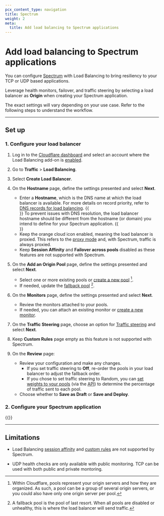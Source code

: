 ```yaml
---
pcx_content_type: navigation
title: Spectrum
weight: 2
meta:
  title: Add load balancing to Spectrum applications
---
```


# Add load balancing to Spectrum applications

You can configure [Spectrum](/spectrum/) with Load Balancing to bring resiliency to your TCP or UDP based applications.

Leverage health monitors, failover, and traffic steering by selecting a load balancer as **Origin** when creating your Spectrum application.

The exact settings will vary depending on your use case. Refer to the following steps to understand the workflow.

---

## Set up

### 1. Configure your load balancer

1. Log in to the [Cloudflare dashboard](https://dash.cloudflare.com/login) and select an account where the Load Balancing add-on is [enabled](/load-balancing/get-started/enable-load-balancing/).

1. Go to **Traffic** > **Load Balancing**.

2. Select **Create Load Balancer**.

3.  On the **Hostname** page, define the settings presented and select **Next**.
    *   Enter a **Hostname**, which is the DNS name at which the load balancer is available. For more details on record priority, refer to [DNS records for load balancing](/load-balancing/load-balancers/dns-records/).
    {{<Aside type="warning">}}
  To prevent issues with DNS resolution, the load balancer hostname should be different from the hostname (or domain) you intend to define for your Spectrum application.
    {{</Aside>}}
    *   Keep the orange cloud icon enabled, meaning the load balancer is proxied. This refers to the [proxy mode](/load-balancing/understand-basics/proxy-modes/) and, with Spectrum, traffic is always proxied.
    *   Keep **Session Affinity** and **Failover across pools** disabled as these features are not supported with Spectrum.

4.  On the **Add an Origin Pool** page, define the settings presented and select **Next**.
    *   Select one or more existing pools or [create a new pool](/load-balancing/pools/create-pool/#create-a-pool) [^1].
    *   If needed, update the [fallback pool](/load-balancing/understand-basics/health-details/#fallback-pools) [^2].

5.  On the **Monitors** page, define the settings presented and select **Next**.
    *   Review the monitors attached to your pools.
    *   If needed, you can attach an existing monitor or [create a new monitor](/load-balancing/monitors/create-monitor/#create-a-monitor).

6.  On the **Traffic Steering** page, choose an option for [Traffic steering](/load-balancing/understand-basics/traffic-steering/steering-policies/) and select **Next**.

7. Keep **Custom Rules** page empty as this feature is not supported with Spectrum.

8. On the **Review** page:
    *   Review your configuration and make any changes.
        * If you set traffic steering to **Off**, re-order the pools in your load balancer to adjust the fallback order.
        * If you chose to set traffic steering to Random, you can [set weights to your pools](/load-balancing/understand-basics/traffic-steering/steering-policies/standard-options/#random-steering) (via the [API](/api/operations/load-balancers-create-load-balancer)) to determine the percentage of traffic sent to each pool.
    *   Choose whether to **Save as Draft** or **Save and Deploy**.

### 2. Configure your Spectrum application
 
{{<render file="_spectrum-with-load-balancer-dash.md" productFolder="spectrum">}}

---

## Limitations

* Load Balancing [session affinity](/load-balancing/understand-basics/session-affinity/) and [custom rules](/load-balancing/additional-options/load-balancing-rules/) are not supported by Spectrum.

* UDP health checks are only available with public monitoring. TCP can be used with both public and private montoring.

[^1]: Within Cloudflare, pools represent your origin servers and how they are organized. As such, a pool can be a group of several origin servers, or you could also have only one origin server per pool.
[^2]: A fallback pool is the pool of last resort. When all pools are disabled or unhealthy, this is where the load balancer will send traffic.